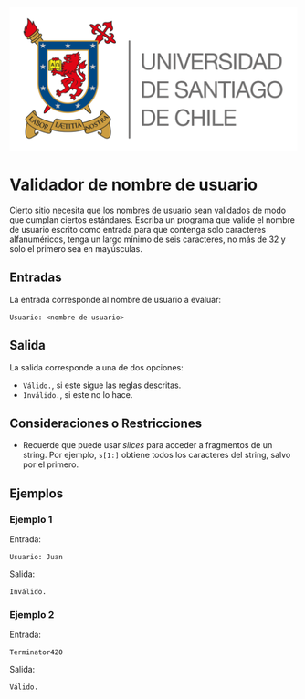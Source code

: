 ![logo](./assets/logo_usach.png)

# Validador de nombre de usuario

Cierto sitio necesita que los nombres de usuario sean validados de modo que cumplan ciertos estándares. Escriba un programa que valide el nombre de usuario escrito como entrada para que contenga solo caracteres alfanuméricos, tenga un largo mínimo de seis caracteres, no más de 32 y solo el primero sea en mayúsculas.

## Entradas

La entrada corresponde al nombre de usuario a evaluar:
```
Usuario: <nombre de usuario>
```

## Salida

La salida corresponde a una de dos opciones:
- `Válido.`, si este sigue las reglas descritas.
- `Inválido.`, si este no lo hace.

## Consideraciones o Restricciones
- Recuerde que puede usar *slices* para acceder a fragmentos de un string. Por ejemplo, `s[1:]` obtiene todos los caracteres del string, salvo por el primero.

## Ejemplos

### Ejemplo 1
Entrada:
```
Usuario: Juan
```

Salida:
```
Inválido.
```

### Ejemplo 2
Entrada:
```
Terminator420
```

Salida:
```
Válido.
```
